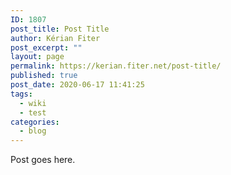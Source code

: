 ```yaml
---
ID: 1807
post_title: Post Title
author: Kérian Fiter
post_excerpt: ""
layout: page
permalink: https://kerian.fiter.net/post-title/
published: true
post_date: 2020-06-17 11:41:25
tags:
  - wiki
  - test
categories:
  - blog
---
```

Post goes here.